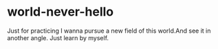 # world-never-hello
Just for practicing 
I wanna pursue a new field of this world.And see it in another angle.
Just learn by myself.
